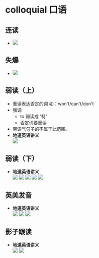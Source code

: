 # colloquial 口语

## 连读  
- ![](./images/read_through.png)

## 失爆
- ![](./images/out_of_explosion.png)

## 弱读（上）
- 重读表达否定的词 如：won't/can't/don't
- 强调
  - to 弱读成 '特'
  - 否定词要重读
- 带语气句子的不属于此范围。
- **地道英语讲义**  
![](./images/weak_forms.png)

## 弱读（下）
- **地道英语讲义**  
![](./images/weak_forms_1.jpg)
![](./images/weak_forms_2.jpg)
![](./images/weak_forms_3.jpg)
![](./images/weak_forms_4.jpg)
![](./images/weak_forms_5.jpg)

## 英美发音  
- **地道英语讲义**  
![](./images/pronunciation_1.jpg)
![](./images/pronunciation_2.jpg)
![](./images/pronunciation_3.jpg)

## 影子跟读
- **地道英语讲义**  
![](./images/shadow_reading_1.jpg)
![](./images/shadow_reading_2.png)
